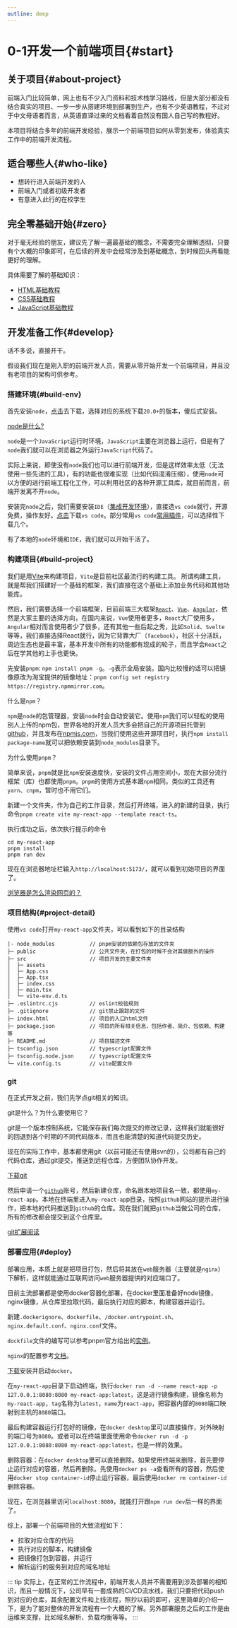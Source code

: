 ```yaml
---
outline: deep
---
```


# 0-1开发一个前端项目{#start}

## 关于项目{#about-project}

前端入门比较简单，网上也有不少入门资料和技术栈学习路线，但是大部分都没有结合真实的项目、一步一步从搭建环境到部署到生产，也有不少英语教程，不过对于中文母语者而言，从英语直译过来的文档看着自然没有国人自己写的教程好。

本项目将结合多年的前端开发经验，展示一个前端项目如何从零到发布，体验真实工作中的前端开发流程。

## 适合哪些人{#who-like}

- 想转行进入前端开发的人
- 前端入门或者初级开发者
- 有意进入此行的在校学生

## 完全零基础开始{#zero}

对于毫无经验的朋友，建议先了解一遍最基础的概念，不需要完全理解透彻，只要有个大概的印象即可，在后续的开发中会经常涉及到基础概念，到时候回头再看能更好的理解。

具体需要了解的基础知识：
- [HTML基础教程](https://web.dev/learn/html/overview?hl=zh-cn)
- [CSS基础教程](https://web.dev/learn/css/welcome?hl=zh-cn)
- [JavaScript基础教程](https://zh.javascript.info/intro)

## 开发准备工作{#develop}

话不多说，直接开干。

假设我们现在是刚入职的前端开发人员，需要从零开始开发一个前端项目，并且没有老项目的架构可供参考。

### 搭建环境{#build-env}

首先安装`node`，[点击](https://nodejs.org/en)去下载，选择对应的系统下载`20.0+`的版本，傻瓜式安装。

[node是什么?](https://developer.mozilla.org/zh-CN/docs/Learn/Server-side/Express_Nodejs/Introduction)

`node`是一个`JavaScript`运行时环境，`JavaScript`主要在浏览器上运行，但是有了`node`我们就可以在浏览器之外运行`JavaScript`代码了。

实际上来说，即使没有`node`我们也可以进行前端开发，但是这样效率太低（无法使用一些先进的工具），有的功能也很难实现（比如代码混淆压缩），使用`node`可以方便的进行前端工程化工作，可以利用社区的各种开源工具库，就目前而言，前端开发离不开`node`。

安装完`node`之后，我们需要安装`IDE`（[集成开发环境](https://aws.amazon.com/cn/what-is/ide/)），直接选`vs code`就行，开源免费，操作友好。[点击](https://code.visualstudio.com/Download)下载`vs code`。部分常用`vs code`[常用插件](https://cloud.tencent.com/developer/article/2109761)，可以选择性下载几个。

有了本地的`node`环境和`IDE`，我们就可以开始干活了。

### 构建项目{#build-project}

我们是用[Vite](https://cn.vitejs.dev/guide/why.html)来构建项目，`Vite`是目前社区最流行的构建工具。
所谓构建工具，就是帮我们搭建好一个基础的框架，我们直接在这个基础上添加业务代码和其他功能库。

然后，我们需要选择一个前端框架，目前前端三大框架[`React`](https://react.dev/learn)、[`Vue`](https://cn.vuejs.org/)、[`Angular`](https://angular.io/docs)，依然是大家主要的选择方向，在国内来说，`Vue`使用者更多，`React`大厂使用多，`Angular`相对而言使用者少了很多，还有其他一些后起之秀，比如`Solid`、`Svelte`等等，我们直接选择React就行，因为它背靠大厂（`facebook`），社区十分活跃，周边生态也是最丰富，基本开发中所有的功能都有现成的轮子，而且学会`React`之后在学其他的上手也更快。

先安装`pnpm`: `npm install pnpm -g`。`-g`表示全局安装。国内比较慢的话可以把镜像原改为淘宝提供的镜像地址：`pnpm config set registry https://registry.npmmirror.com`。

什么是`npm`？

`npm`是`node`的包管理器，安装`node`时会自动安装它。使用`npm`我们可以轻松的使用别人上传的npm包，世界各地的开发人员大多会把自己的开源项目托管到[github](https://github.com)，并且发布在[npmjs.com](https://www.npmjs.com/)，当我们使用这些开源项目时，执行`npm install package-name`就可以把依赖安装到`node_modules`目录下。

为什么使用`pnpm`？

简单来说，`pnpm`就是比`npm`安装速度快，安装的文件占用空间小，现在大部分流行框架（库）也都使用`pnpm`。`pnpm`的使用方式基本跟`npm`相同。类似的工具还有`yarn`、`cnpm`，暂时也不用它们。

新建一个文件夹，作为自己的工作目录，然后打开终端，进入的新建的目录，执行命令`pnpm create vite my-react-app --template react-ts`。

执行成功之后，依次执行提示的命令
```
cd my-react-app
pnpm install
pnpm run dev
```

现在在浏览器地址栏输入`http://localhost:5173/`，就可以看到初始项目的界面了。

[浏览器是怎么渲染网页的？](/guide/browser-render)

### 项目结构{#project-detail}

使用`vs code`打开`my-react-app`文件夹，可以看到如下的目录结构
```
|- node_modules           // pnpm安装的依赖包存放的文件夹
├─ public                 // 公共文件夹，在打包的时候不会对其做额外的操作
├─ src                    // 项目开发的主要文件夹
│  ├─ assets
│  ├─ App.css
│  ├─ App.tsx
│  ├─ index.css
│  ├─ main.tsx
│  └─ vite-env.d.ts
├─ .eslintrc.cjs          // eslint校验规则
├─ .gitignore             // git禁止跟踪的文件
├─ index.html             // 项目的入口html文件
├─ package.json           // 项目的所有相关信息，包括作者、简介、包依赖、构建等
├─ README.md              // 项目描述文件
├─ tsconfig.json          // typescript配置文件
├─ tsconfig.node.json     // typescript配置文件
└─ vite.config.ts         // vite配置文件
```

### git

在正式开发之前，我们先学点git相关的知识。

git是什么？为什么要使用它？

git是一个版本控制系统，它能保存我们每次提交的修改记录，这样我们就能很好的回退到各个时期的不同代码版本，而且也能清楚的知道代码提交历史。

现在的实际工作中，基本都使用git（以前可能还有使用svn的），公司都有自己的代码仓库，通过git提交，推送到远程仓库，方便团队协作开发。

[下载git](https://git-scm.com/)

然后申请一个[`github`](https://github.com/)账号，然后新建仓库，命名跟本地项目名一致，都使用`my-react-app`。本地在终端里进入`my-react-ap`p目录，按照`github`网站的提示进行操作，把本地的代码推送到`github`的仓库。现在我们就把`github`当做公司的仓库，所有的修改都会提交到这个仓库里。

[git扩展阅读](/guide/git)

### 部署应用{#deploy}

部署应用，本质上就是把项目打包，然后将其放在`web`服务器（主要就是`nginx`）下解析，这样就能通过互联网访问`web`服务器提供的对应端口了。

目前主流部署都是使用docker容器化部署，在docker里面准备好node镜像，nginx镜像，从仓库里拉取代码，最后执行对应的脚本，构建容器并运行。

新建`.dockerignore`、`dockerfile`、`/docker.entrypoint.sh`、`nginx.default.conf`、`nginx.conf`文件。

`dockfile`文件的编写可以参考pnpm官方给出的[实例](https://pnpm.io/zh/docker)。

`nginx`的配置参考[文档](https://github.com/dunwu/nginx-tutorial)。

[下载](https://www.docker.com/products/docker-desktop/)安装并启动`docker`。

在`my-react-app`目录下启动终端，执行`docker run -d --name react-app -p 127.0.0.1:8080:8080 my-react-app:latest`，这是进行镜像构建，镜像名称为`my-react-app`，`tag`名称为`latest`，`name`为`react-app`，把容器内部的`8080`端口映射到主机的`8080`端口。

最后构建容器运行打包好的镜像，在`docker desktop`里可以直接操作，对外映射的端口号为`8080`。或者可以在终端里面使用命令`docker run -d -p 127.0.0.1:8080:8080 my-react-app:latest`，也是一样的效果。

删除容器：在`docker desktop`里可以直接删除。如果使用终端来删除，首先要停止运行对应的容器，然后再删除。先使用`docker ps -a`查看所有的容器，然后使用`docker stop container-id`停止运行容器，最后使用`docker rm container-id`删除容器。

现在，在浏览器里访问`localhost:8080`，就能打开跟`npm run dev`后一样的界面了。

综上，部署一个前端项目的大致流程如下：
- 拉取对应仓库的代码
- 执行对应的脚本，构建镜像
- 把镜像打包到容器，并运行
- 解析运行的服务到对应的域名地址

::: tip
实际上，在正常的工作流程中，前端开发人员并不需要用到涉及部署的相知识，而且一般情况下，公司早有一套成熟的CI/CD流水线，我们只要把代码push到对应的仓库，其余配置文件和上线流程，照抄以前的即可，这里简单的介绍一下，是为了能对整体的开发流程有一个大概的了解。另外部署服务之后的工作是由运维来支撑，比如域名解析、负载均衡等等。
:::

